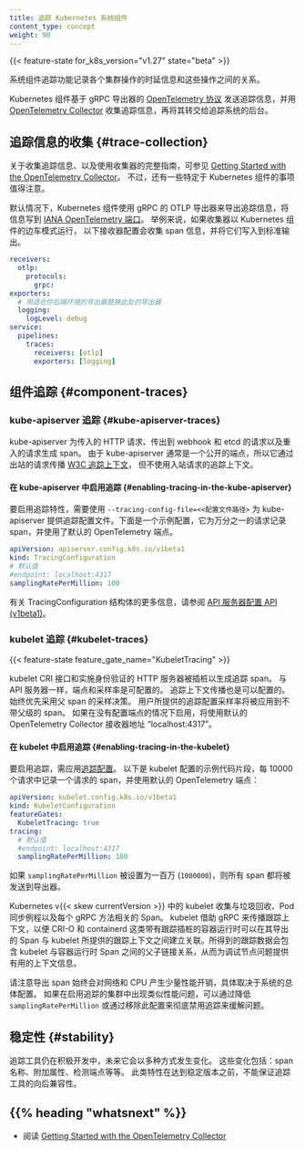 ```yaml
---
title: 追踪 Kubernetes 系统组件
content_type: concept
weight: 90
---
```

<!-- 
title: Traces For Kubernetes System Components
reviewers:
- logicalhan
- lilic
content_type: concept
weight: 90
-->

<!-- overview -->

{{< feature-state for_k8s_version="v1.27" state="beta" >}}

<!-- 
System component traces record the latency of and relationships between operations in the cluster.
-->
系统组件追踪功能记录各个集群操作的时延信息和这些操作之间的关系。

<!-- 
Kubernetes components emit traces using the
[OpenTelemetry Protocol](https://github.com/open-telemetry/opentelemetry-specification/blob/main/specification/protocol/otlp.md#opentelemetry-protocol-specification)
with the gRPC exporter and can be collected and routed to tracing backends using an
[OpenTelemetry Collector](https://github.com/open-telemetry/opentelemetry-collector#-opentelemetry-collector).
-->
Kubernetes 组件基于 gRPC 导出器的
[OpenTelemetry 协议](https://github.com/open-telemetry/opentelemetry-specification/blob/main/specification/protocol/otlp.md#opentelemetry-protocol-specification)
发送追踪信息，并用
[OpenTelemetry Collector](https://github.com/open-telemetry/opentelemetry-collector#-opentelemetry-collector)
收集追踪信息，再将其转交给追踪系统的后台。

<!-- body -->

<!-- 
## Trace Collection
-->
## 追踪信息的收集 {#trace-collection}

<!-- 
For a complete guide to collecting traces and using the collector, see
[Getting Started with the OpenTelemetry Collector](https://opentelemetry.io/docs/collector/getting-started/).
However, there are a few things to note that are specific to Kubernetes components.
-->
关于收集追踪信息、以及使用收集器的完整指南，可参见
[Getting Started with the OpenTelemetry Collector](https://opentelemetry.io/docs/collector/getting-started/)。
不过，还有一些特定于 Kubernetes 组件的事项值得注意。

<!-- 
By default, Kubernetes components export traces using the grpc exporter for OTLP on the
[IANA OpenTelemetry port](https://www.iana.org/assignments/service-names-port-numbers/service-names-port-numbers.xhtml?search=opentelemetry), 4317.
As an example, if the collector is running as a sidecar to a Kubernetes component,
the following receiver configuration will collect spans and log them to standard output:
-->
默认情况下，Kubernetes 组件使用 gRPC 的 OTLP 导出器来导出追踪信息，将信息写到
[IANA OpenTelemetry 端口](https://www.iana.org/assignments/service-names-port-numbers/service-names-port-numbers.xhtml?search=opentelemetry)。
举例来说，如果收集器以 Kubernetes 组件的边车模式运行，
以下接收器配置会收集 span 信息，并将它们写入到标准输出。

<!-- 
```yaml
receivers:
  otlp:
    protocols:
      grpc:
exporters:
  # Replace this exporter with the exporter for your backend
  logging:
    logLevel: debug
service:
  pipelines:
    traces:
      receivers: [otlp]
      exporters: [logging]
```
-->
```yaml
receivers:
  otlp:
    protocols:
      grpc:
exporters:
  # 用适合你后端环境的导出器替换此处的导出器
  logging:
    logLevel: debug
service:
  pipelines:
    traces:
      receivers: [otlp]
      exporters: [logging]
```

<!-- 
## Component traces

### kube-apiserver traces
-->
## 组件追踪 {#component-traces}

### kube-apiserver 追踪 {#kube-apiserver-traces}

<!-- 
The kube-apiserver generates spans for incoming HTTP requests, and for outgoing requests
to webhooks, etcd, and re-entrant requests. It propagates the
[W3C Trace Context](https://www.w3.org/TR/trace-context/) with outgoing requests
but does not make use of the trace context attached to incoming requests,
as the kube-apiserver is often a public endpoint.
-->
kube-apiserver 为传入的 HTTP 请求、传出到 webhook 和 etcd 的请求以及重入的请求生成 span。
由于 kube-apiserver 通常是一个公开的端点，所以它通过出站的请求传播
[W3C 追踪上下文](https://www.w3.org/TR/trace-context/)，
但不使用入站请求的追踪上下文。

<!-- 
#### Enabling tracing in the kube-apiserver
-->
#### 在 kube-apiserver 中启用追踪 {#enabling-tracing-in-the-kube-apiserver}

<!-- 
To enable tracing, provide the kube-apiserver with a tracing configuration file
with `--tracing-config-file=<path-to-config>`. This is an example config that records
spans for 1 in 10000 requests, and uses the default OpenTelemetry endpoint:

```yaml
apiVersion: apiserver.config.k8s.io/v1beta1
kind: TracingConfiguration
# default value
#endpoint: localhost:4317
samplingRatePerMillion: 100
```
-->
要启用追踪特性，需要使用 `--tracing-config-file=<<配置文件路径>` 为
kube-apiserver 提供追踪配置文件。下面是一个示例配置，它为万分之一的请求记录
span，并使用了默认的 OpenTelemetry 端点。

```yaml
apiVersion: apiserver.config.k8s.io/v1beta1
kind: TracingConfiguration
# 默认值
#endpoint: localhost:4317
samplingRatePerMillion: 100
```

<!-- 
For more information about the `TracingConfiguration` struct, see
[API server config API (v1beta1)](/docs/reference/config-api/apiserver-config.v1beta1/#apiserver-k8s-io-v1beta1-TracingConfiguration).
-->
有关 TracingConfiguration 结构体的更多信息，请参阅
[API 服务器配置 API (v1beta1)](/zh-cn/docs/reference/config-api/apiserver-config.v1beta1/#apiserver-k8s-io-v1beta1-TracingConfiguration)。

<!--
### kubelet traces
-->
### kubelet 追踪   {#kubelet-traces}

{{< feature-state feature_gate_name="KubeletTracing" >}}

<!--
The kubelet CRI interface and authenticated http servers are instrumented to generate
trace spans. As with the apiserver, the endpoint and sampling rate are configurable.
Trace context propagation is also configured. A parent span's sampling decision is always respected.
A provided tracing configuration sampling rate will apply to spans without a parent.
Enabled without a configured endpoint, the default OpenTelemetry Collector receiver address of "localhost:4317" is set.
-->
kubelet CRI 接口和实施身份验证的 HTTP 服务器被插桩以生成追踪 span。
与 API 服务器一样，端点和采样率是可配置的。
追踪上下文传播也是可以配置的。始终优先采用父 span 的采样决策。
用户所提供的追踪配置采样率将被应用到不带父级的 span。
如果在没有配置端点的情况下启用，将使用默认的 OpenTelemetry Collector
接收器地址 “localhost:4317”。

<!--
#### Enabling tracing in the kubelet

To enable tracing, apply the [tracing configuration](https://github.com/kubernetes/component-base/blob/release-1.27/tracing/api/v1/types.go).
This is an example snippet of a kubelet config that records spans for 1 in 10000 requests, and uses the default OpenTelemetry endpoint:

```yaml
apiVersion: kubelet.config.k8s.io/v1beta1
kind: KubeletConfiguration
featureGates:
  KubeletTracing: true
tracing:
  # default value
  #endpoint: localhost:4317
  samplingRatePerMillion: 100
```
-->
#### 在 kubelet 中启用追踪 {#enabling-tracing-in-the-kubelet}

要启用追踪，需应用[追踪配置](https://github.com/kubernetes/component-base/blob/release-1.27/tracing/api/v1/types.go)。
以下是 kubelet 配置的示例代码片段，每 10000 个请求中记录一个请求的
span，并使用默认的 OpenTelemetry 端点：

```yaml
apiVersion: kubelet.config.k8s.io/v1beta1
kind: KubeletConfiguration
featureGates:
  KubeletTracing: true
tracing:
  # 默认值
  #endpoint: localhost:4317
  samplingRatePerMillion: 100
```

<!--
If the `samplingRatePerMillion` is set to one million (`1000000`), then every
span will be sent to the exporter.
-->
如果 `samplingRatePerMillion` 被设置为一百万 (`1000000`)，则所有 span 都将被发送到导出器。

<!--
The kubelet in Kubernetes v{{< skew currentVersion >}} collects spans from
the garbage collection, pod synchronization routine as well as every gRPC
method. The kubelet propagates trace context with gRPC requests so that
container runtimes with trace instrumentation, such as CRI-O and containerd,
can associate their exported spans with the trace context from the kubelet.
The resulting traces will have parent-child links between kubelet and
container runtime spans, providing helpful context when debugging node
issues.
-->
Kubernetes v{{< skew currentVersion >}} 中的 kubelet 收集与垃圾回收、Pod
同步例程以及每个 gRPC 方法相关的 Span。
kubelet 借助 gRPC 来传播跟踪上下文，以便 CRI-O 和 containerd
这类带有跟踪插桩的容器运行时可以在其导出的 Span 与 kubelet
所提供的跟踪上下文之间建立关联。所得到的跟踪数据会包含 kubelet
与容器运行时 Span 之间的父子链接关系，从而为调试节点问题提供有用的上下文信息。

<!--
Please note that exporting spans always comes with a small performance overhead
on the networking and CPU side, depending on the overall configuration of the
system. If there is any issue like that in a cluster which is running with
tracing enabled, then mitigate the problem by either reducing the
`samplingRatePerMillion` or disabling tracing completely by removing the
configuration.
-->
请注意导出 span 始终会对网络和 CPU 产生少量性能开销，具体取决于系统的总体配置。
如果在启用追踪的集群中出现类似性能问题，可以通过降低 `samplingRatePerMillion`
或通过移除此配置来彻底禁用追踪来缓解问题。

<!-- 
## Stability
-->
## 稳定性 {#stability}

<!-- 
Tracing instrumentation is still under active development, and may change
in a variety of ways. This includes span names, attached attributes,
instrumented endpoints, etc. Until this feature graduates to stable,
there are no guarantees of backwards compatibility for tracing instrumentation.
-->
追踪工具仍在积极开发中，未来它会以多种方式发生变化。
这些变化包括：span 名称、附加属性、检测端点等等。
此类特性在达到稳定版本之前，不能保证追踪工具的向后兼容性。

## {{% heading "whatsnext" %}}

<!-- 
* Read about [Getting Started with the OpenTelemetry Collector](https://opentelemetry.io/docs/collector/getting-started/)
-->
* 阅读 [Getting Started with the OpenTelemetry Collector](https://opentelemetry.io/docs/collector/getting-started/)
